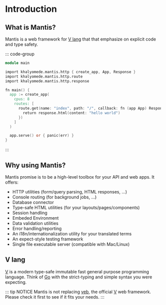 # Introduction

## What is Mantis?

Mantis is a web framework for [V lang](https://vlang.io/) that that emphasize on explicit code and type safety.

::: code-group

```v [main.v]
module main

import khalyomede.mantis.http { create_app, App, Response }
import khalyomede.mantis.http.route
import khalyomede.mantis.http.response

fn main() {
  app := create_app(
    cpus: 8
    routes: [
      route.get(name: "index", path: "/", callback: fn (app App) Response {
        return response.html(content: "hello world")
      })
    ]
  )

  app.serve() or { panic(err) }
}
```

:::

## Why using Mantis?

Mantis promise is to be a high-level toolbox for your API and web apps. It offers:

- HTTP utilities (form/query parsing, HTML responses, ...)
- Console routing (for background jobs, ...)
- Database connector
- Type-safe HTML utilities (for your layouts/pages/components)
- Session handling
- Embeded Environment
- Data validation utilities
- Error handling/reporting
- An i18n/internationalization utility for your translated terms
- An expect-style testing framework
- Single file executable server (compatible with Mac/Linux)

## V lang

[V](https://vlang.io/) is a modern type-safe immutable fast general purpose programming language. Think of [Go](https://go.dev/) with the strict-typing and simple syntax you were expecting.

::: tip NOTICE
Mantis is not replacing [veb](https://github.com/vlang/v/tree/master/vlib/veb), the official [V](https://vlang.io/) web framework. Please check it first to see if it fits your needs.
:::
